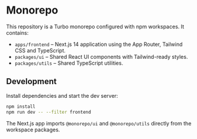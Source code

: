 # Monorepo

This repository is a Turbo monorepo configured with npm workspaces. It contains:

- `apps/frontend` – Next.js 14 application using the App Router, Tailwind CSS and TypeScript.
- `packages/ui` – Shared React UI components with Tailwind-ready styles.
- `packages/utils` – Shared TypeScript utilities.

## Development

Install dependencies and start the dev server:

```bash
npm install
npm run dev -- --filter frontend
```

The Next.js app imports `@monorepo/ui` and `@monorepo/utils` directly from the workspace packages.
